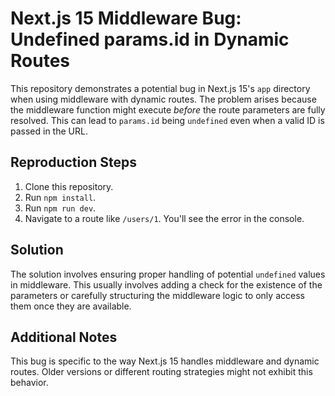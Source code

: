 # Next.js 15 Middleware Bug: Undefined params.id in Dynamic Routes

This repository demonstrates a potential bug in Next.js 15's `app` directory when using middleware with dynamic routes.  The problem arises because the middleware function might execute *before* the route parameters are fully resolved. This can lead to `params.id` being `undefined` even when a valid ID is passed in the URL.

## Reproduction Steps

1. Clone this repository.
2. Run `npm install`.
3. Run `npm run dev`.
4. Navigate to a route like `/users/1`.  You'll see the error in the console.

## Solution

The solution involves ensuring proper handling of potential `undefined` values in middleware.  This usually involves adding a check for the existence of the parameters or carefully structuring the middleware logic to only access them once they are available.

## Additional Notes

This bug is specific to the way Next.js 15 handles middleware and dynamic routes. Older versions or different routing strategies might not exhibit this behavior.
